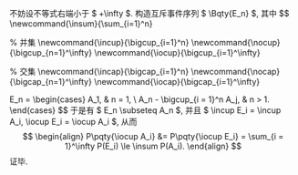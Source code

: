不妨设不等式右端小于 $ +\infty $. 构造互斥事件序列 $ \Bqty{E_n} $, 其中
$$
\newcommand{\insum}{\sum_{i=1}^n}

% 并集
\newcommand{\incup}{\bigcup_{i=1}^n}
\newcommand{\nocup}{\bigcup_{n=1}^\infty}
\newcommand{\iocup}{\bigcup_{i=1}^\infty}

% 交集
\newcommand{\incap}{\bigcap_{i=1}^n}
\newcommand{\nocap}{\bigcap_{n=1}^\infty}
\newcommand{\iocap}{\bigcap_{i=1}^\infty}

E_n = \begin{cases}
	A_1, & n = 1, \\
	A_n - \bigcup_{i = 1}^n A_j, & n > 1.
\end{cases}
$$
于是有 $ E_n \subseteq A_n $, 并且 $ \incup E_i = \incup A_i, \iocup E_i = \iocup A_i $, 从而
$$
\begin{align}
P\pqty{\iocup A_i} &= P\pqty{\iocup E_i}
= \sum_{i = 1}^\infty P(E_i)
\le \insum P(A_i).
\end{align}
$$
证毕.